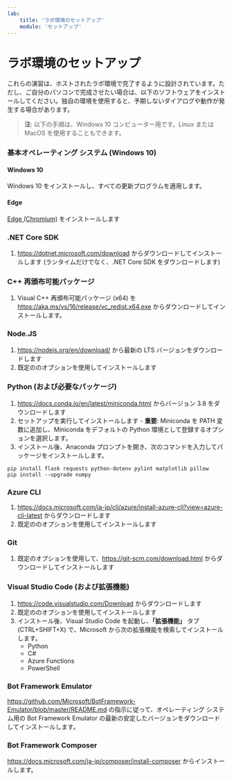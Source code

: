 ```yaml
---
lab:
    title: 'ラボ環境のセットアップ'
    module: 'セットアップ'
---
```


# ラボ環境のセットアップ

これらの演習は、ホストされたラボ環境で完了するように設計されています。ただし、ご自分のパソコンで完成させたい場合は、以下のソフトウェアをインストールしてください。独自の環境を使用すると、予期しないダイアログや動作が発生する場合があります。

> **注**: 以下の手順は、Windows 10 コンピューター用です。Linux または MacOS を使用することもできます。

### 基本オペレーティング システム (Windows 10)

#### Windows 10

Windows 10 をインストールし、すべての更新プログラムを適用します。

#### Edge

[Edge (Chromium)](https://microsoft.com/edge) をインストールします

### .NET Core SDK

1. https://dotnet.microsoft.com/download からダウンロードしてインストールします (ランタイムだけでなく、.NET Core SDK をダウンロードします)

### C++ 再頒布可能パッケージ

1. Visual C++ 再頒布可能パッケージ (x64) を https://aka.ms/vs/16/release/vc_redist.x64.exe からダウンロードしてインストールします。

### Node.JS

1. https://nodejs.org/en/download/ から最新の LTS バージョンをダウンロードします 
2. 既定ののオプションを使用してインストールします

### Python (および必要なパッケージ)

1. https://docs.conda.io/en/latest/miniconda.html からバージョン 3.8 をダウンロードします 
2. セットアップを実行してインストールします - **重要**: Miniconda を PATH 変数に追加し、Miniconda をデフォルトの Python 環境として登録するオプションを選択します。
3. インストール後、Anaconda プロンプトを開き、次のコマンドを入力してパッケージをインストールします。 

```
pip install flask requests python-dotenv pylint matplotlib pillow
pip install --upgrade numpy
```

### Azure CLI

1. https://docs.microsoft.com/ja-jp/cli/azure/install-azure-cli?view=azure-cli-latest からダウンロードします 
2. 既定ののオプションを使用してインストールします

### Git

1. 既定のオプションを使用して、https://git-scm.com/download.html からダウンロードしてインストールします


### Visual Studio Code (および拡張機能)

1. https://code.visualstudio.com/Download からダウンロードします 
2. 既定ののオプションを使用してインストールします 
3. インストール後、Visual Studio Code を起動し、**「拡張機能」** タブ (CTRL+SHIFT+X) で、Microsoft から次の拡張機能を検索してインストールします。
    - Python
    - C#
    - Azure Functions
    - PowerShell


### Bot Framework Emulator

https://github.com/Microsoft/BotFramework-Emulator/blob/master/README.md の指示に従って、オペレーティング システム用の Bot Framework Emulator の最新の安定したバージョンをダウンロードしてインストールします。

### Bot Framework Composer

https://docs.microsoft.com/ja-jp/composer/install-composer からインストールします。
